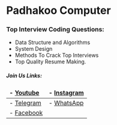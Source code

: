# Padhakoo Computer
### Top Interview Coding Questions:
- Data Structure and Algorithms
- System Design
- Methods To Crack Top Interviews
- Top Quality Resume Making.

##### Join Us Links:
| - [Youtube](https://www.youtube.com/channel/UCKtjCUnWhaMWMH8E8ZFrkLA )  |  - [Instagram](https://www.instagram.com/padhakoo_computer) |
| :------------ |:---------------| 
| - [Telegram](https://t.me/padhakooComputer)      | - [WhatsApp](https://chat.whatsapp.com/FTVYOssRris6XHadBUIkKE   )       |
| - [Facebook](https://www.facebook.com/groups/629489484830790) |        |

<style>
td, th {
   border: none!important;
}
</style>